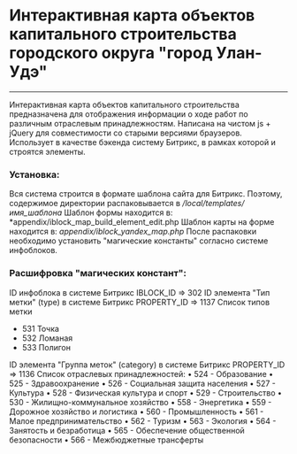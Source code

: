 # Интерактивная карта объектов капитального строительства городского округа "город Улан-Удэ"
------------
Интерактивная карта объектов капитального строительства предназначена для отображения информации о ходе работ по различным отраслевым принадлежностям.  Написана на чистом js + jQuery для совместимости со старыми версиями браузеров. Использует в качестве бэкенда систему Битрикс, в рамках которой и строятся элементы.

### Установка:
Вся система строится в формате шаблона сайта для Битрикс. Поэтому, содержимое директории распаковывается в
*/local/templates/имя_шаблона*
Шаблон формы находится в: 
*appendix/iblock_map_build_element_edit.php
Шаблон карты на форме находится в: 
*appendix/iblock_yandex_map.php*
После распаковки необходимо установить "магические константы" согласно системе инфоблоков.

### Расшифровка "магических констант":

ID инфоблока в системе Битрикс IBLOCK_ID => 302
ID элемента "Тип метки" (type) в системе Битрикс PROPERTY_ID => 1137
Список типов метки
- 531 Точка
- 532 Ломаная
- 533 Полигон

ID элемента "Группа меток" (category) в системе Битрикс PROPERTY_ID => 1136
Список отраслевых принадлежностей:
•	524 - Образование
•	525 - Здравоохранение
•	526 - Социальная защита населения
•	527 - Культура
•	528 - Физическая культура и спорт
•	529 - Строительство
•	530 - Жилищно-коммунальное хозяйство
•	558 - Энергетика
•	559 - Дорожное хозяйство и логистика
•	560 - Промышленность
•	561 - Малое предпринимательство
•	562 - Туризм
•	563 - Экология
•	564 - Занятость и безработица
•	565 - Обеспечение общественной безопасности
•	566 - Межбюджетные трансферты
